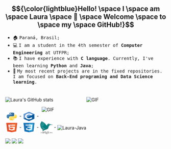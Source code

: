 ## $${\color{lightblue}Hello! \space I \space am \space Laura \space 💖 \space Welcome \space to \space my \space GitHub!}$$

- 🏠 <kbd>Paraná, Brasil;</kbd>
- 💻 <kbd>I am a student in the 4th semester of **Computer Engineering** at UTFPR;</kbd>
- 📚 <kbd>I have experience with **C language**. Currently, I've been learning **Python** and **Java**;</kbd>
- 📌 <kbd>My most recent projects are in the fixed repositories. I am focused on **Back-End programing and Data Science learning**.</kbd>
#
![Laura's GitHub stats](https://github-readme-stats.vercel.app/api?username=Laura-Sangalli\&bg_color=30,e96443,904e95&title_color=fff&text_color=fff)
<img align="right" alt="GIF" src="https://github.com/TheDudeThatCode/TheDudeThatCode/blob/master/Assets/Super_Mario.gif" width="250px" /> 

<img align="right" alt="GIF" src="https://github.com/TheDudeThatCode/TheDudeThatCode/blob/master/Assets/dino.gif" width="390px" /> 


##
  <img align="center" alt="Laura-Python" height="30" width="40" src="https://raw.githubusercontent.com/devicons/devicon/master/icons/python/python-original.svg"> - <img align="center" alt="Laura-C" height="30" width="40" src="https://raw.githubusercontent.com/devicons/devicon/master/icons/c/c-original.svg"> - <img align="center" alt="Laura-HTML" height="30" width="40" src="https://raw.githubusercontent.com/devicons/devicon/master/icons/html5/html5-original.svg"> -
  <img align="center" alt="Laura-CSS" height="30" width="40" src="https://raw.githubusercontent.com/devicons/devicon/master/icons/css3/css3-original.svg"> - <img align="center" alt="Laura-LaTeX" height="40" width="40" src="https://raw.githubusercontent.com/github/explore/80688e429a7d4ef2fca1e82350fe8e3517d3494d/topics/latex/latex.png"> - <img align="center" alt="Laura-Java" height="40" width="40" src="https://cdn.jsdelivr.net/gh/devicons/devicon/icons/java/java-original.svg" />

<div>
  <a href="https://instagram.com/laura.sangalli_" target="_blank"><img src="https://img.shields.io/badge/-Instagram-%23E4405F?style=for-the-badge&logo=instagram&logoColor=white" target="_blank"></a>
  <a href="https://www.linkedin.com/in/laura-armiliato-sangalli-46527622b" target="_blank"><img src="https://img.shields.io/badge/-LinkedIn-%230077B5?style=for-the-badge&logo=linkedin&logoColor=white" target="_blank"></a>
  <a href = "mailto:lauraasangalli@gmail.com"><img src="https://img.shields.io/badge/-Gmail-%23333?style=for-the-badge&logo=gmail&logoColor=white" target="_blank"></a> 
</div> 
